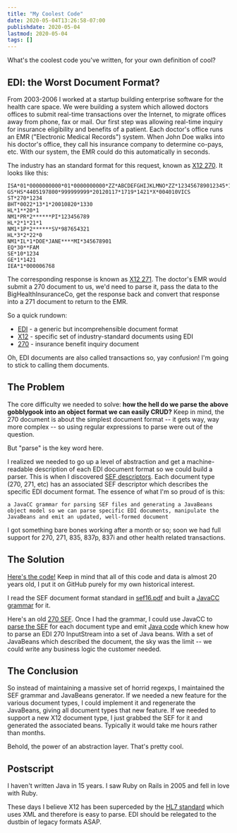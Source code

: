 ```yaml
---
title: "My Coolest Code"
date: 2020-05-04T13:26:58-07:00
publishdate: 2020-05-04
lastmod: 2020-05-04
tags: []
---
```


What's the coolest code you've written, for your own definition of cool?

## EDI: the Worst Document Format?

From 2003-2006 I worked at a startup building enterprise software for the health care space.
We were building a system which allowed doctors offices to
submit real-time transactions over the Internet, to migrate offices away from phone, fax or mail.
Our first step was allowing real-time inquiry for insurance eligibility and benefits of a patient.
Each doctor's office runs an EMR ("Electronic Medical Records") system.
When John Doe walks into his doctor's office, they call his insurance company to
determine co-pays, etc. With our system, the EMR could do this automatically in seconds.

The industry has an standard format for this request, known as [X12 270](https://www.1edisource.com/resources/edi-transactions-sets/edi-270/).
It looks like this:

```
ISA*01*0000000000*01*0000000000*ZZ*ABCDEFGHIJKLMNO*ZZ*123456789012345*101127*1719*U*00400*000003438*0*P*>
GS*HS*4405197800*999999999*20120117*1719*1421*X*004010VICS
ST*270*1234
BHT*0022*13*1*20010820*1330
HL*1**20*1
NM1*PR*2******PI*123456789
HL*2*1*21*1
NM1*1P*2******SV*987654321
HL*3*2*22*0
NM1*IL*1*DOE*JANE****MI*345678901
EQ*30**FAM
SE*10*1234
GE*1*1421
IEA*1*000006768
```

The corresponding response is known as [X12 271](https://www.1edisource.com/resources/edi-transactions-sets/edi-271/).
The doctor's EMR would submit a 270 document to us, we'd need to
parse it, pass the data to the BigHealthInsuranceCo, get the response
back and convert that response into a 271 document to return to
the EMR.

So a quick rundown:

* [EDI](https://en.wikipedia.org/wiki/Electronic_data_interchange) - a generic but incomprehensible document format
* [X12](https://en.wikipedia.org/wiki/ASC_X12) - specific set of industry-standard documents using EDI
* [270](https://en.wikipedia.org/wiki/X12_Document_List#Insurance/Health_Series_\(INS\)) - insurance benefit inquiry document

Oh, EDI documents are also called transactions so, yay confusion!
I'm going to stick to calling them documents.

## The Problem

The core difficulty we needed to solve:
**how the hell do we parse the above gobblygook into an object format we can easily CRUD?**
Keep in mind, the 270 document is about the simplest document format -- it gets way, way more complex -- so using regular expressions to parse were out of the question.

But "parse" is the key word here.

I realized we needed to go up a level of abstraction and get a machine-readable description of each EDI document format so we could build a parser.
This is when I discovered [SEF descriptors](https://www.edidev.com/eval_SefFile.html).
Each document type (270, 271, etc) has an associated SEF descriptor which describes the specific EDI document format.
The essence of what I'm so proud of is this:

    a JavaCC grammar for parsing SEF files and generating a JavaBeans object model so we can parse specific EDI documents, manipulate the JavaBeans and emit an updated, well-formed document

I got something bare bones working after a month or so; soon we had full support for 270, 271, 835, 837p, 837i and other health related transactions.

## The Solution

[Here's the code!](https://github.com/mperham/edistuff)
Keep in mind that all of this code and data is almost 20 years old, I put it on GitHub purely for my own historical interest.

I read the SEF document format standard in [sef16.pdf](https://github.com/mperham/edistuff/blob/master/src/parser/sef16.pdf)
and built a [JavaCC grammar](https://github.com/mperham/edistuff/blob/master/src/parser/sef.jj) for it.

Here's an old [270 SEF](https://github.com/mperham/edistuff/blob/master/src/parser/270.sef).
Once I had the grammar, I could use JavaCC to [parse the SEF](https://github.com/mperham/edistuff/tree/master/src/java/com/webify/shared/edi/parser/sef) for each document type and emit [Java code](https://github.com/mperham/edistuff/tree/master/src/java/com/webify/shared/edi/model/hipaa270/beans) which knew how to parse an EDI 270 InputStream into a set of Java beans.
With a set of JavaBeans which described the document, the sky was the
limit -- we could write any business logic the customer needed.

## The Conclusion

So instead of maintaining a massive set of horrid regexps, I maintained the SEF grammar and JavaBeans generator.
If we needed a new feature for the various document types, I could implement it and regenerate the JavaBeans,
giving all document types that new feature.
If we needed to support a new X12 document type, I just grabbed the SEF for it and generated the associated beans.
Typically it would take me hours rather than months.

Behold, the power of an abstraction layer. That's pretty cool.

## Postscript

I haven't written Java in 15 years.  I saw Ruby on Rails in 2005 and fell in love with Ruby.

These days I believe X12 has been superceded by the [HL7 standard](https://en.wikipedia.org/wiki/Health_Level_7) which uses XML and therefore is easy to parse.
EDI should be relegated to the dustbin of legacy formats ASAP.
